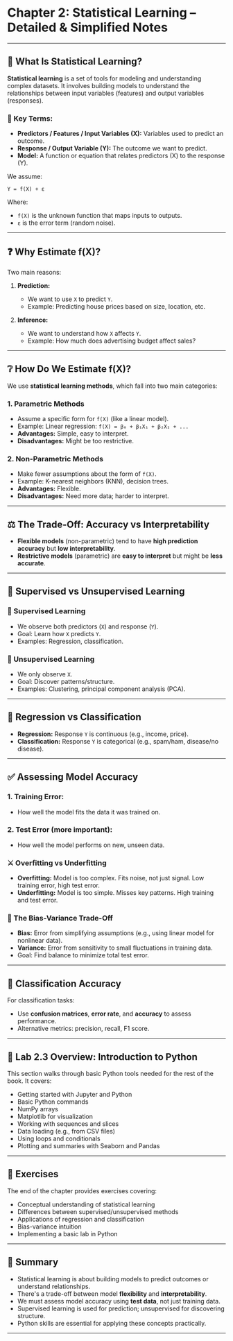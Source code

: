 # Chapter 2: Statistical Learning – Detailed & Simplified Notes

---

## 📃 What Is Statistical Learning?

**Statistical learning** is a set of tools for modeling and understanding complex datasets. It involves building models to understand the relationships between input variables (features) and output variables (responses).

### 📘 Key Terms:

- **Predictors / Features / Input Variables (X):** Variables used to predict an outcome.
- **Response / Output Variable (Y):** The outcome we want to predict.
- **Model:** A function or equation that relates predictors (X) to the response (Y).

We assume:

```
Y = f(X) + ε
```

Where:

- `f(X)` is the unknown function that maps inputs to outputs.
- `ε` is the error term (random noise).

---

## ❓ Why Estimate f(X)?

Two main reasons:

1. **Prediction:**

   - We want to use `X` to predict `Y`.
   - Example: Predicting house prices based on size, location, etc.

2. **Inference:**

   - We want to understand how `X` affects `Y`.
   - Example: How much does advertising budget affect sales?

---

## ❔ How Do We Estimate f(X)?

We use **statistical learning methods**, which fall into two main categories:

### 1. **Parametric Methods**

- Assume a specific form for `f(X)` (like a linear model).
- Example: Linear regression: `f(X) = β₀ + β₁X₁ + β₂X₂ + ...`
- **Advantages:** Simple, easy to interpret.
- **Disadvantages:** Might be too restrictive.

### 2. **Non-Parametric Methods**

- Make fewer assumptions about the form of `f(X)`.
- Example: K-nearest neighbors (KNN), decision trees.
- **Advantages:** Flexible.
- **Disadvantages:** Need more data; harder to interpret.

---

## ⚖️ The Trade-Off: Accuracy vs Interpretability

- **Flexible models** (non-parametric) tend to have **high prediction accuracy** but **low interpretability**.
- **Restrictive models** (parametric) are **easy to interpret** but might be **less accurate**.

---

## 🧰 Supervised vs Unsupervised Learning

### 🔢 Supervised Learning

- We observe both predictors (`X`) and response (`Y`).
- Goal: Learn how `X` predicts `Y`.
- Examples: Regression, classification.

### 🔡 Unsupervised Learning

- We only observe `X`.
- Goal: Discover patterns/structure.
- Examples: Clustering, principal component analysis (PCA).

---

## 🔄 Regression vs Classification

- **Regression:** Response `Y` is continuous (e.g., income, price).
- **Classification:** Response `Y` is categorical (e.g., spam/ham, disease/no disease).

---

## ✅ Assessing Model Accuracy

### 1. **Training Error:**

- How well the model fits the data it was trained on.

### 2. **Test Error (more important):**

- How well the model performs on new, unseen data.

### ⚔️ Overfitting vs Underfitting

- **Overfitting:** Model is too complex. Fits noise, not just signal. Low training error, high test error.
- **Underfitting:** Model is too simple. Misses key patterns. High training and test error.

### 🌟 The Bias-Variance Trade-Off

- **Bias:** Error from simplifying assumptions (e.g., using linear model for nonlinear data).
- **Variance:** Error from sensitivity to small fluctuations in training data.
- Goal: Find balance to minimize total test error.

---

## 🔹 Classification Accuracy

For classification tasks:

- Use **confusion matrices**, **error rate**, and **accuracy** to assess performance.
- Alternative metrics: precision, recall, F1 score.

---

## 📒 Lab 2.3 Overview: Introduction to Python

This section walks through basic Python tools needed for the rest of the book. It covers:

- Getting started with Jupyter and Python
- Basic Python commands
- NumPy arrays
- Matplotlib for visualization
- Working with sequences and slices
- Data loading (e.g., from CSV files)
- Using loops and conditionals
- Plotting and summaries with Seaborn and Pandas

---

## 📄 Exercises

The end of the chapter provides exercises covering:

- Conceptual understanding of statistical learning
- Differences between supervised/unsupervised methods
- Applications of regression and classification
- Bias-variance intuition
- Implementing a basic lab in Python

---

## 📖 Summary

- Statistical learning is about building models to predict outcomes or understand relationships.
- There's a trade-off between model **flexibility** and **interpretability**.
- We must assess model accuracy using **test data**, not just training data.
- Supervised learning is used for prediction; unsupervised for discovering structure.
- Python skills are essential for applying these concepts practically.

---



